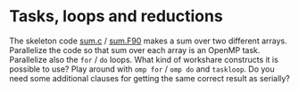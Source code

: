 <!--
SPDX-FileCopyrightText: 2021 CSC - IT Center for Science Ltd. <www.csc.fi>

SPDX-License-Identifier: CC-BY-4.0
-->

# Tasks, loops and reductions

The skeleton code [sum.c](sum.c) / [sum.F90](sum.F90) makes a sum over two different arrays.
Parallelize the code so that sum over each array is an OpenMP task. Parallelize also
the `for` / `do` loops. What kind of workshare constructs it is possible to use? Play around with
`omp for` / `omp do` and `taskloop`. Do you need some additional clauses for getting the same 
correct result as serially? 
